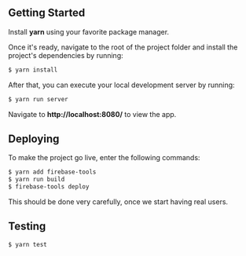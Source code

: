 ## Getting Started

Install **yarn** using your favorite package manager.

Once it's ready, navigate to the root of the project folder and install the project's dependencies by running:

```sh
$ yarn install
```

After that, you can execute your local development server by running:

```sh
$ yarn run server
```

Navigate to **http://localhost:8080/** to view the app.

## Deploying

To make the project go live, enter the following commands:

```sh
$ yarn add firebase-tools
$ yarn run build
$ firebase-tools deploy
```

This should be done very carefully, once we start having real users.

## Testing

```sh
$ yarn test
```
